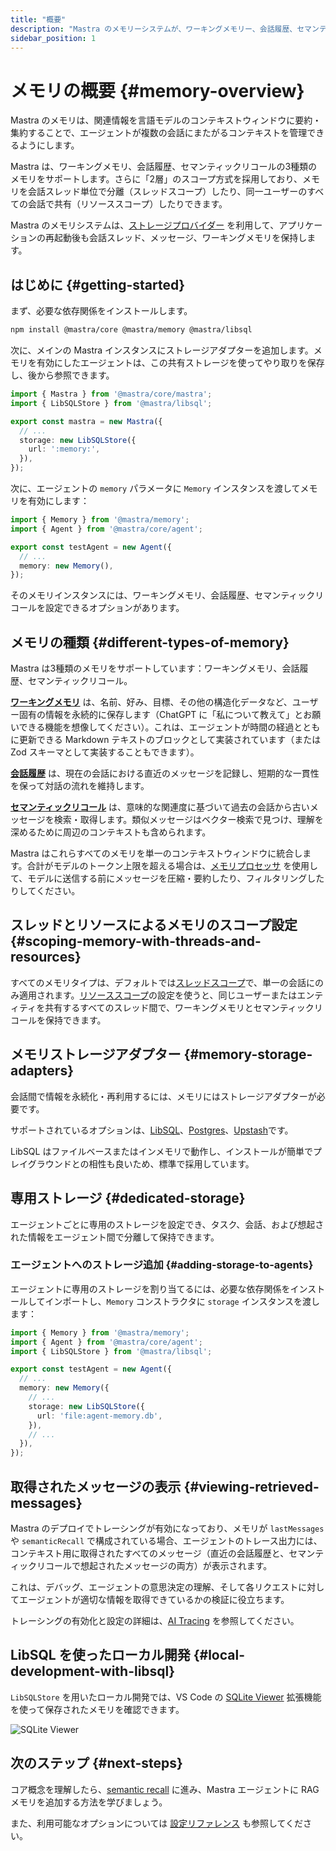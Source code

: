 ```yaml
---
title: "概要"
description: "Mastra のメモリーシステムが、ワーキングメモリー、会話履歴、セマンティックリコールを用いてどのように機能するかを学びましょう。"
sidebar_position: 1
---
```


# メモリの概要 \{#memory-overview\}

Mastra のメモリは、関連情報を言語モデルのコンテキストウィンドウに要約・集約することで、エージェントが複数の会話にまたがるコンテキストを管理できるようにします。

Mastra は、ワーキングメモリ、会話履歴、セマンティックリコールの3種類のメモリをサポートします。さらに「2層」のスコープ方式を採用しており、メモリを会話スレッド単位で分離（スレッドスコープ）したり、同一ユーザーのすべての会話で共有（リソーススコープ）したりできます。

Mastra のメモリシステムは、[ストレージプロバイダー](#memory-storage-adapters) を利用して、アプリケーションの再起動後も会話スレッド、メッセージ、ワーキングメモリを保持します。

## はじめに \{#getting-started\}

まず、必要な依存関係をインストールします。

```bash copy
npm install @mastra/core @mastra/memory @mastra/libsql
```

次に、メインの Mastra インスタンスにストレージアダプターを追加します。メモリを有効にしたエージェントは、この共有ストレージを使ってやり取りを保存し、後から参照できます。

```typescript {6-8} filename="src/mastra/index.ts" showLineNumbers copy
import { Mastra } from '@mastra/core/mastra';
import { LibSQLStore } from '@mastra/libsql';

export const mastra = new Mastra({
  // ...
  storage: new LibSQLStore({
    url: ':memory:',
  }),
});
```

次に、エージェントの `memory` パラメータに `Memory` インスタンスを渡してメモリを有効にします：

```typescript {3-5} filename="src/mastra/agents/test-agent.ts" showLineNumbers copy
import { Memory } from '@mastra/memory';
import { Agent } from '@mastra/core/agent';

export const testAgent = new Agent({
  // ...
  memory: new Memory(),
});
```

そのメモリインスタンスには、ワーキングメモリ、会話履歴、セマンティックリコールを設定できるオプションがあります。

## メモリの種類 \{#different-types-of-memory\}

Mastra は3種類のメモリをサポートしています：ワーキングメモリ、会話履歴、セマンティックリコール。

[**ワーキングメモリ**](./working-memory) は、名前、好み、目標、その他の構造化データなど、ユーザー固有の情報を永続的に保存します（ChatGPT に「私について教えて」とお願いできる機能を想像してください）。これは、エージェントが時間の経過とともに更新できる Markdown テキストのブロックとして実装されています（または Zod スキーマとして実装することもできます）。

[**会話履歴**](./conversation-history) は、現在の会話における直近のメッセージを記録し、短期的な一貫性を保って対話の流れを維持します。

[**セマンティックリコール**](./semantic-recall) は、意味的な関連度に基づいて過去の会話から古いメッセージを検索・取得します。類似メッセージはベクター検索で見つけ、理解を深めるために周辺のコンテキストも含められます。

Mastra はこれらすべてのメモリを単一のコンテキストウィンドウに統合します。合計がモデルのトークン上限を超える場合は、[メモリプロセッサ](./memory-processors) を使用して、モデルに送信する前にメッセージを圧縮・要約したり、フィルタリングしたりしてください。

## スレッドとリソースによるメモリのスコープ設定 \{#scoping-memory-with-threads-and-resources\}

すべてのメモリタイプは、デフォルトでは[スレッドスコープ](./working-memory#thread-scoped-memory-default)で、単一の会話にのみ適用されます。[リソーススコープ](./working-memory#resource-scoped-memory)の設定を使うと、同じユーザーまたはエンティティを共有するすべてのスレッド間で、ワーキングメモリとセマンティックリコールを保持できます。

## メモリストレージアダプター \{#memory-storage-adapters\}

会話間で情報を永続化・再利用するには、メモリにはストレージアダプターが必要です。

サポートされているオプションは、[LibSQL](/docs/examples/memory/memory-with-libsql)、[Postgres](/docs/examples/memory/memory-with-pg)、[Upstash](/docs/examples/memory/memory-with-upstash)です。

LibSQL はファイルベースまたはインメモリで動作し、インストールが簡単でプレイグラウンドとの相性も良いため、標準で採用しています。

## 専用ストレージ \{#dedicated-storage\}

エージェントごとに専用のストレージを設定でき、タスク、会話、および想起された情報をエージェント間で分離して保持できます。

### エージェントへのストレージ追加 \{#adding-storage-to-agents\}

エージェントに専用のストレージを割り当てるには、必要な依存関係をインストールしてインポートし、`Memory` コンストラクタに `storage` インスタンスを渡します：

```typescript {3, 9-11} filename="src/mastra/agents/test-agent.ts" showLineNumbers copy
import { Memory } from '@mastra/memory';
import { Agent } from '@mastra/core/agent';
import { LibSQLStore } from '@mastra/libsql';

export const testAgent = new Agent({
  // ...
  memory: new Memory({
    // ...
    storage: new LibSQLStore({
      url: 'file:agent-memory.db',
    }),
    // ...
  }),
});
```

## 取得されたメッセージの表示 \{#viewing-retrieved-messages\}

Mastra のデプロイでトレーシングが有効になっており、メモリが `lastMessages` や `semanticRecall` で構成されている場合、エージェントのトレース出力には、コンテキスト用に取得されたすべてのメッセージ（直近の会話履歴と、セマンティックリコールで想起されたメッセージの両方）が表示されます。

これは、デバッグ、エージェントの意思決定の理解、そして各リクエストに対してエージェントが適切な情報を取得できているかの検証に役立ちます。

トレーシングの有効化と設定の詳細は、[AI Tracing](/docs/observability/ai-tracing/overview) を参照してください。

## LibSQL を使ったローカル開発 \{#local-development-with-libsql\}

`LibSQLStore` を用いたローカル開発では、VS Code の [SQLite Viewer](https://marketplace.visualstudio.com/items?itemName=qwtel.sqlite-viewer) 拡張機能を使って保存されたメモリを確認できます。

![SQLite Viewer](/img/memory/memory-sqlite-viewer.jpg)

## 次のステップ \{#next-steps\}

コア概念を理解したら、[semantic recall](./semantic-recall) に進み、Mastra エージェントに RAG メモリを追加する方法を学びましょう。

また、利用可能なオプションについては [設定リファレンス](/docs/reference/memory) も参照してください。